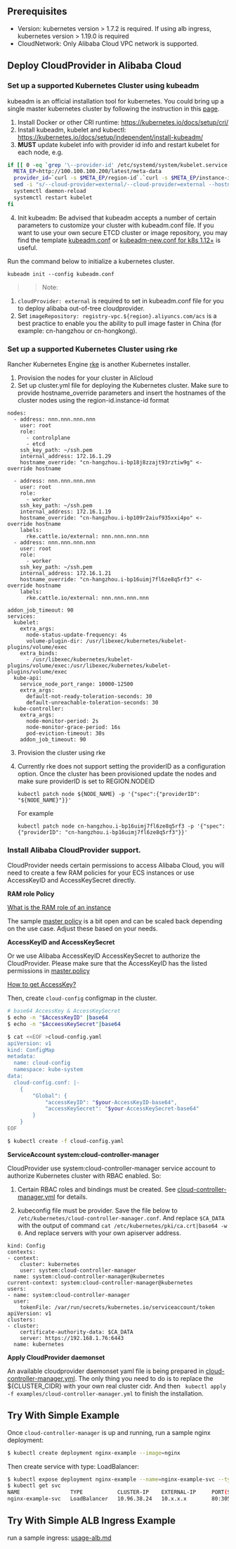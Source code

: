 
## Prerequisites
- Version: kubernetes version > 1.7.2 is required. If using alb ingress, kubernetes version > 1.19.0 is required
- CloudNetwork: Only Alibaba Cloud VPC network is supported.


## Deploy CloudProvider in Alibaba Cloud 

### Set up a supported Kubernetes Cluster using kubeadm

kubeadm is an official installation tool for kubernetes. You could bring up a single master kubernetes cluster by following the instruction in this [page](https://kubernetes.io/docs/setup/independent/create-cluster-kubeadm/).

1. Install Docker or other CRI runtime: https://kubernetes.io/docs/setup/cri/
2. Install kubeadm, kubelet and kubectl: https://kubernetes.io/docs/setup/independent/install-kubeadm/
3. **MUST** update kubelet info with provider id info and restart kubelet for each node, e.g.
```bash
if [[ 0 -eq `grep '\--provider-id' /etc/systemd/system/kubelet.service.d/10-kubeadm.conf|wc -l` ]]; then
  META_EP=http://100.100.100.200/latest/meta-data
  provider_id=`curl -s $META_EP/region-id`.`curl -s $META_EP/instance-id`
  sed -i "s/--cloud-provider=external/--cloud-provider=external --hostname-override=${provider_id} --provider-id=${provider_id}/g" /etc/systemd/system/kubelet.service.d/10-kubeadm.conf
  systemctl daemon-reload
  systemctl restart kubelet
fi
```
4. Init kubeadm: Be advised that kubeadm accepts a number of certain parameters to customize your cluster with kubeadm.conf file. If you want to use your own secure ETCD cluster or image repository, you may find the template [kubeadm.conf](examples/kubeadm.conf) or [kubeadm-new.conf for k8s 1.12+](examples/kubeadm-new.conf) is useful. 

Run the command below to initialize a kubernetes cluster.
```$bash
kubeadm init --config kubeadm.conf
```

>> Note:
1. ```cloudProvider: external``` is required to set in kubeadm.conf file for you to deploy alibaba out-of-tree cloudprovider.
2. Set ```imageRepository: registry-vpc.${region}.aliyuncs.com/acs``` is a best practice to enable you the ability to pull image faster in China (for example: cn-hangzhou or cn-hongkong).

### Set up a supported Kubernetes Cluster using rke 

Rancher Kubernetes Engine [rke](https://github.com/rancher/rke) is  another Kubernetes installer.

1. Provision the nodes for your cluster in Alicloud
2. Set up cluster.yml file for deploying the Kubernetes cluster. Make sure to provide hostname_override parameters and insert the hostnames of the cluster nodes using the region-id.instance-id format

```
nodes:
  - address: nnn.nnn.nnn.nnn
    user: root
    role:
      - controlplane
      - etcd
    ssh_key_path: ~/ssh.pem
    internal_address: 172.16.1.29
    hostname_override: "cn-hangzhou.i-bp18j8zzajt93rztiw9g" <- override hostname
  
  - address: nnn.nnn.nnn.nnn
    user: root
    role:
      - worker
    ssh_key_path: ~/ssh.pem
    internal_address: 172.16.1.19
    hostname_override: "cn-hangzhou.i-bp109r2aiuf935xxi4po" <- override hostname
    labels:
      rke.cattle.io/external: nnn.nnn.nnn.nnn
  - address: nnn.nnn.nnn.nnn
    user: root
    role:
      - worker
    ssh_key_path: ~/ssh.pem
    internal_address: 172.16.1.21
    hostname_override: "cn-hangzhou.i-bp16uimj7fl6ze8q5rf3" <- override hostname
    labels:
      rke.cattle.io/external: nnn.nnn.nnn.nnn
  
addon_job_timeout: 90
services:
  kubelet:
    extra_args:
      node-status-update-frequency: 4s
      volume-plugin-dir: /usr/libexec/kubernetes/kubelet-plugins/volume/exec
    extra_binds:
      - /usr/libexec/kubernetes/kubelet-plugins/volume/exec:/usr/libexec/kubernetes/kubelet-plugins/volume/exec
  kube-api:
    service_node_port_range: 10000-12500
    extra_args:
      default-not-ready-toleration-seconds: 30
      default-unreachable-toleration-seconds: 30
  kube-controller:
    extra_args:
      node-monitor-period: 2s
      node-monitor-grace-period: 16s
      pod-eviction-timeout: 30s
    addon_job_timeout: 90
```

3. Provision the cluster using rke

4. Currently rke does not support setting the providerID as a configuration option.
   Once the cluster has been provisioned update the nodes and make sure providerID is set to REGION.NODEID
   
   ```
   kubectl patch node ${NODE_NAME} -p '{"spec":{"providerID": "${NODE_NAME}"}}'
   ```
   For example 
   ```
   kubectl patch node cn-hangzhou.i-bp16uimj7fl6ze8q5rf3 -p '{"spec":{"providerID": "cn-hangzhou.i-bp16uimj7fl6ze8q5rf3"}}'
   ```

### Install Alibaba CloudProvider support.

CloudProvider needs certain permissions to access Alibaba Cloud, you will need to create a few RAM policies for your ECS instances or use AccessKeyID and AccessKeySecret directly.

**RAM role Policy**

[What is the RAM role of an instance](https://www.alibabacloud.com/help/doc-detail/54235.htm)

The sample [master policy](examples/master.policy) is a bit open and can be scaled back depending on the use case. Adjust these based on your needs.

**AccessKeyID and AccessKeySecret**

Or we use Alibaba AccessKeyID AccessKeySecret to authorize the CloudProvider. Please make sure that the AccessKeyID has the listed permissions in [master.policy](examples/master.policy)

[How to get AccessKey?](https://usercenter.console.aliyun.com/#/manage/ak)

Then, create ```cloud-config``` configmap in the cluster.

```bash
# base64 AccessKey & AccessKeySecret
$ echo -n "$AccessKeyID" |base64
$ echo -n "$AcceessKeySecret"|base64

$ cat <<EOF >cloud-config.yaml
apiVersion: v1
kind: ConfigMap
metadata:
  name: cloud-config
  namespace: kube-system
data:
  cloud-config.conf: |-
    {
        "Global": {
            "accessKeyID": "$your-AccessKeyID-base64",
            "accessKeySecret": "$your-AccessKeySecret-base64"
        }
    }
EOF

$ kubectl create -f cloud-config.yaml
```

**ServiceAccount system:cloud-controller-manager**

CloudProvider use system:cloud-controller-manager service account to authorize Kubernetes cluster with RBAC enabled. So:
1. Certain RBAC roles and bindings must be created. See [cloud-controller-manager.yml](examples/cloud-controller-manager.yml) for details.

2. kubeconfig file must be provider. Save the file below to ```/etc/kubernetes/cloud-controller-manager.conf```. And replace ```$CA_DATA``` with the output of command ```cat /etc/kubernetes/pki/ca.crt|base64 -w 0```. And replace servers with your own apiserver address.

```
kind: Config
contexts:
- context:
    cluster: kubernetes
    user: system:cloud-controller-manager
  name: system:cloud-controller-manager@kubernetes
current-context: system:cloud-controller-manager@kubernetes
users:
- name: system:cloud-controller-manager
  user:
    tokenFile: /var/run/secrets/kubernetes.io/serviceaccount/token
apiVersion: v1
clusters:
- cluster:
    certificate-authority-data: $CA_DATA
    server: https://192.168.1.76:6443
  name: kubernetes
```

**Apply CloudProvider daemonset**

An available cloudprovider daemonset yaml file is being prepared in [cloud-controller-manager.yml](examples/cloud-controller-manager.yml). The only thing you need to do is to replace the ${CLUSTER_CIDR} with your own real cluster cidr. 
And then ``` kubectl apply -f examples/cloud-controller-manager.yml``` to finish the installation. 


## Try With Simple Example
Once `cloud-controller-manager` is up and running, run a sample nginx deployment:
```bash
$ kubectl create deployment nginx-example --image=nginx
```

Then create service with type: LoadBalancer:
```bash
$ kubectl expose deployment nginx-example --name=nginx-example-svc --type=LoadBalancer --port=80
$ kubectl get svc
NAME                TYPE           CLUSTER-IP    EXTERNAL-IP     PORT(S)        AGE
nginx-example-svc   LoadBalancer   10.96.38.24   10.x.x.x        80:30536/TCP   38s
```

## Try With Simple ALB Ingress Example
run a sample ingress: [usage-alb.md](usage-alb.md)